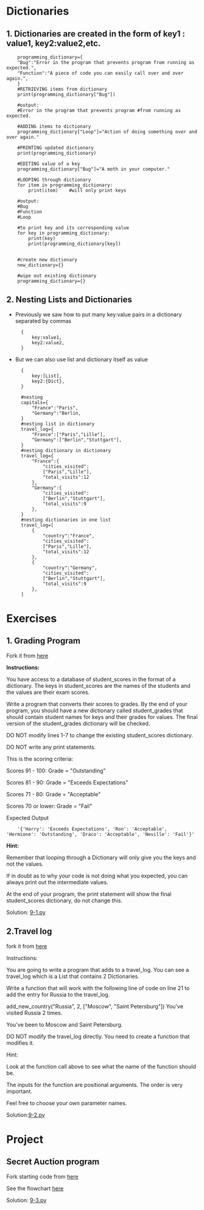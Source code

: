 # Dictionaries

## 1. Dictionaries are created in the form of  key1 : value1, key2:value2,etc.

        programming_dictionary={
        "Bug":"Error in the program that prevents program from running as expected.",
        "Function":"A piece of code you can easily call over and over again.",
        }
        #RETRIEVING items from dictionary
        print(programming_dictionary["Bug"])
        
        #output:
        #Error in the program that prevents program #from running as expected.

        #ADDING items to dictionary
        programming_dictionary["Loop"]="Action of doing something over and over again."

        #PRINTING updated dictionary
        print(programming_dictionary)

        #EDITING value of a key
        programming_dictionary["Bug"]="A moth in your computer."

        #LOOPING through dictionary
        for item in programming_dictionary:
            print(item)    #will only print keys

        #output:
        #Bug
        #Function
        #Loop

        #to print key and its corresponding value
        for key in programming_dictionary:
            print(key) 
            print(programming_dictionary[key])


        #create new dictionary
        new_dictionary={}

        #wipe out existing dictionary
        programming_dictionary={}

## 2. Nesting Lists and Dictionaries

* Previously we saw how to put many key:value pairs in a dictionary separated by commas

        {
            key:value1,
            key2:value2,
        }

* But we can also use list and dictionary itself as value

        {
            key:[List],
            key2:{Dict},
        }

        #nesting
        capitals={
            "France":"Paris",
            "Germany":"Berlin,
        }
        #nesting list in dictionary
        travel_log={
            "France":["Paris","Lille"],
            "Germany":["Berlin","Stuttgart"],
        }
        #nesting dictionary in dictionary
        travel_log={
            "France":{
                "cities_visited":
                ["Paris","Lille"],
                "total_visits":12
            },
            "Germany":{
                "cities_visited":
                ["Berlin","Stuttgart"],
                "total_visits":9
            },
        }
        #nesting dictionaries in one list
        travel_log=[
            {
                "country":"France",
                "cities_visited":
                ["Paris","Lille"],
                "total_visits":12
            },
            {
                "country":"Germany",
                "cities_visited":
                ["Berlin","Stuttgart"],
                "total_visits":9
            },
        ]




# Exercises

## 1. Grading Program

Fork it from [here](https://replit.com/@appbrewery/day-9-1-exercise)

**Instructions:**

You have access to a database of student_scores in the format of a dictionary. The keys in student_scores are the names of the students and the values are their exam scores.

Write a program that converts their scores to grades. By the end of your program, you should have a new dictionary called student_grades that should contain student names for keys and their grades for values. The final version of the student_grades dictionary will be checked.

DO NOT modify lines 1-7 to change the existing student_scores dictionary.

DO NOT write any print statements.

This is the scoring criteria:

Scores 91 - 100: Grade = "Outstanding"

Scores 81 - 90: Grade = "Exceeds Expectations"

Scores 71 - 80: Grade = "Acceptable"

Scores 70 or lower: Grade = "Fail"

Expected Output

        '{'Harry': 'Exceeds Expectations', 'Ron': 'Acceptable', 'Hermione': 'Outstanding', 'Draco': 'Acceptable', 'Neville': 'Fail'}'
**Hint:**

Remember that looping through a Dictionary will only give you the keys and not the values.

If in doubt as to why your code is not doing what you expected, you can always print out the intermediate values.

At the end of your program, the print statement will show the final student_scores dictionary, do not change this.

Solution: [9-1.py](https://github.com/priyanka-111-droid/100daysofcode/blob/main/Day009/9-1.py)

## 2.Travel log

fork it from [here](https://replit.com/@appbrewery/day-9-2-exercise#README.md)

Instructions:

You are going to write a program that adds to a travel_log. You can see a travel_log which is a List that contains 2 Dictionaries.

Write a function that will work with the following line of code on line 21 to add the entry for Russia to the travel_log.

add_new_country("Russia", 2, ["Moscow", "Saint Petersburg"])
You've visited Russia 2 times.

You've been to Moscow and Saint Petersburg.

DO NOT modify the travel_log directly. You need to create a function that modifies it.

Hint:

Look at the function call above to see what the name of the function should be.

The inputs for the function are positional arguments. The order is very important.

Feel free to choose your own parameter names.

Solution:[9-2.py](https://github.com/priyanka-111-droid/100daysofcode/blob/main/Day009/9-2.py)

# Project

## Secret Auction program

Fork starting code from [here](https://replit.com/@appbrewery/blind-auction-start)

See the flowchart [here](https://viewer.diagrams.net/?highlight=0000ff&edit=_blank&layers=1&nav=1&title=Blind%20Auction%20Flow%20Chart#R3VnbcpswEP0aPzYDCLB5tHNrZ9pMpu6kzaMMilEDiBHyLV%2FfFYirHMdp7JD4JUGrXV3Ont2V5AE6j9fXHKfhDxaQaGAZwXqALgaWZRqmAf%2BkZFNIHM8qBHNOA6VUC6b0iZSWSrqgAclaioKxSNC0LfRZkhBftGSYc7Zqqz2wqD1riudEE0x9HOnS3zQQoZK6jl13fCV0HpZTm65X9MS41FZbyUIcsFVDhC4H6JwzJoqveH1OIoleCUxhd%2FVMb7UyThKxj8Hs4R5fx%2BMlu%2F52dxPepdM7H31BxShLHC3UjtVixaaEgASAiGoyLkI2ZwmOLmvphLNFEhA5jQGtWuc7YykITRD%2BJUJslHvxQjAQhSKOVG8xp5zo2b0pUcYW3Cc7NlSSBPM5ETv0rMoDwF3CYiL4Buw4ibCgy%2FY6sCLRvNKrYYYPhfQrUDc11Ke%2Fxj9%2FadDXwEqUViEVZJrifP8riLdtIC4JF2S9G0Z928rAHimuqmi1VXNVU99TorBBemQcCSfn1Nhp7clOu092Wjo7Q0hclhEBcDKJchbn6VWcpZsPx1mvZ84OT42z9p6cdfvkrK2hPs4e84LP4e8NjokcIUkXon%2FCOk6LsKajM9a0t1DWPhZlvVOjrLsnZUd9UtbdSdkJ2FrGLaew0Y%2FG2OpI2xtjTf0E9ckp%2B1YqKtNbRmHmynOO1fYcGnU8UoSIsuo4pVrG%2F%2FtppHM8COqEjJOgojqsQB4usLwsUl9QcESOAKwUIjmU6o9kUxnlQ54NLBfHkvDJLEsrh%2FQZKmh41gmWLQcSc%2BjoweIcLVhGfcQGWVPxR5nL7%2FuG%2FGLd6LjYlI0EdpubAISqed%2Fsq83yVml3wCg00Z6VwxweIl7HnONNQyGVcZg9H872yGxxy%2B5e%2BTv6yHN26cNHsYKDxnwFdi90Mxt0Uzw6CcI1noz6eLDQ34mKwwp9KLIzz9N5%2FpfJ5kCu141gR5MZNNy5%2FFpkhMtsvgplpl%2FhnKp51p%2FJEtBN3SGLZ4usp7RdVcqX0na3oh4Oc%2F2AeE8yDSbYtGjjgSM6T%2BDbh82DJ9BEQkN9HI1VR0yDoIg6ktEnPMuHksRW%2BQfGdSYD50KOBYGWFTF3IKiRZ7dzkmFrQG87S1pHw9nrtTxWOeo1BbKVrerk9Q75arhnvnrrC9b2gmZ1HnvQcL%2Fz7GsLbbdwOvbuQttd12v1zeE7FGZTf5o6jwjm1fk68zkhiZ6I3%2FkMjZzOK%2FSWVLztSe9ot80y9TSAu6L5LaTALYQ1kEyUdQyuMlVX%2ByqT2wTEj4pKCSpx%2B4azokkii2fPHnCGL3vA9LYUQ%2FdoLrA0F9ywT18LXdTB2dBxRoephdCsf2osMkr9iy26%2FAc%3D)

Solution: [9-3.py](https://github.com/priyanka-111-droid/100daysofcode/blob/main/Day009/9-3.py)




